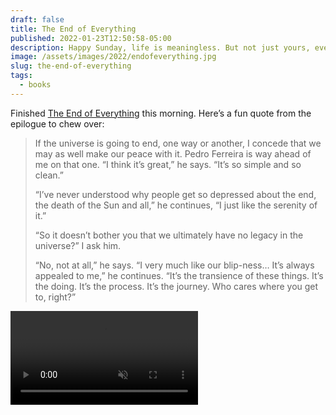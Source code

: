 ```yaml
---
draft: false
title: The End of Everything
published: 2022-01-23T12:50:58-05:00
description: Happy Sunday, life is meaningless. But not just yours, everyone's!
image: /assets/images/2022/endofeverything.jpg
slug: the-end-of-everything
tags:
  - books
---
```

Finished [The End of Everything][1] this morning. Here’s a fun quote from the epilogue to chew over:

> If the universe is going to end, one way or another, I concede that we may as well make our peace with it. Pedro Ferreira is way ahead of me on that one. “I think it’s great,” he says. “It’s so simple and so clean.”
> 
> “I’ve never understood why people get so depressed about the end, the death of the Sun and all,” he continues, “I just like the serenity of it.”
> 
> “So it doesn’t bother you that we ultimately have no legacy in the universe?” I ask him.
> 
> “No, not at all,” he says. “I very much like our blip-ness… It’s always appealed to me,” he continues. “It’s the transience of these things. It’s the doing. It’s the process. It’s the journey. Who cares where you get to, right?”

<video autoplay loop muted playsinline src="/assets/images/2022/heat-death.mp4"></video>

[1]:	https://www.indiebound.org/book/9781982103552